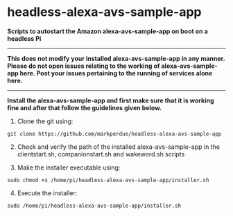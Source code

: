 # headless-alexa-avs-sample-app

**Scripts to autostart the Amazon alexa-avs-sample-app on boot on a headless Pi** 

**********************************************************************  
**This does not modify your installed alexa-avs-sample-app in any manner. Please do not open issues relating to the working of alexa-avs-sample-app here. Post your issues pertaining to the running of services alone here.**  
**********************************************************************  

**Install the alexa-avs-sample-app and first make sure that it is working fine and after that follow the guidelines given below.**   

1. Clone the git using:  
```
git clone https://github.com/markperdue/headless-alexa-avs-sample-app  
```

2. Check and verify the path of the installed alexa-avs-sample-app in the clientstart.sh, companionstart.sh	and wakeword.sh scripts  

3. Make the installer executable using:
```
sudo chmod +x /home/pi/headless-alexa-avs-sample-app/installer.sh  
```

4. Execute the installer:  
```
sudo /home/pi/headless-alexa-avs-sample-app/installer.sh  
```
